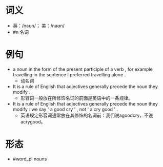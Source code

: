 # 词义
- 英：/naʊn/； 美：/naʊn/
- #n 名词
# 例句
- a noun in the form of the present participle of a verb , for example travelling in the sentence I preferred travelling alone .
	- 动名词
- It is a rule of English that adjectives generally precede the noun they modify .
	- 形容词一般放在所修饰名词的前面是英语中的一条规律。
- It is a rule of English that adjectives generally precede the noun they modify : we say ' a good cry ' , not ' a cry good ' .
	- 英语规定形容词通常放在其修饰的名词前：我们说agoodcry，不说acrygood。
# 形态
- #word_pl nouns

